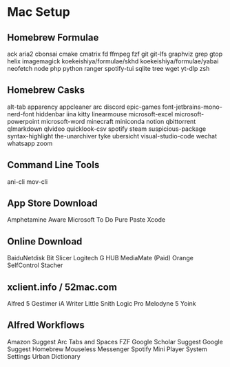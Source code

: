# Mac Setup

## Homebrew Formulae
ack
aria2
cbonsai
cmake
cmatrix
fd
ffmpeg
fzf
git
git-lfs
graphviz
grep
gtop
helix
imagemagick
koekeishiya/formulae/skhd
koekeishiya/formulae/yabai
neofetch
node
php
python
ranger
spotify-tui
sqlite
tree
wget
yt-dlp
zsh

## Homebrew Casks
alt-tab
apparency
appcleaner
arc
discord
epic-games
font-jetbrains-mono-nerd-font
hiddenbar
iina
kitty
linearmouse
microsoft-excel
microsoft-powerpoint
microsoft-word
minecraft
miniconda
notion
qbittorrent
qlmarkdown
qlvideo
quicklook-csv
spotify
steam
suspicious-package
syntax-highlight
the-unarchiver
tyke
ubersicht
visual-studio-code
wechat
whatsapp
zoom

## Command Line Tools
ani-cli
mov-cli

## App Store Download
Amphetamine
Aware
Microsoft To Do
Pure Paste
Xcode

## Online Download
BaiduNetdisk
Bit Slicer
Logitech G HUB
MediaMate (Paid)
Orange
SelfControl
Stacher

## xclient.info / 52mac.com
Alfred 5
Gestimer
iA Writer
Little Snith
Logic Pro
Melodyne 5
Yoink

## Alfred Workflows
Amazon Suggest
Arc Tabs and Spaces
FZF
Google Scholar Suggest
Google Suggest
Homebrew
Mouseless Messenger
Spotify Mini Player
System Settings
Urban Dictionary
